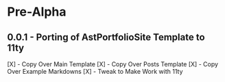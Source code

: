# Pre-Alpha

##  

## 0.0.1 - Porting of AstPortfolioSite Template to 11ty
[X] - Copy Over Main Template
[X] - Copy Over Posts Template
[X] - Copy Over Example Markdowns
[X] - Tweak to Make Work with 11ty